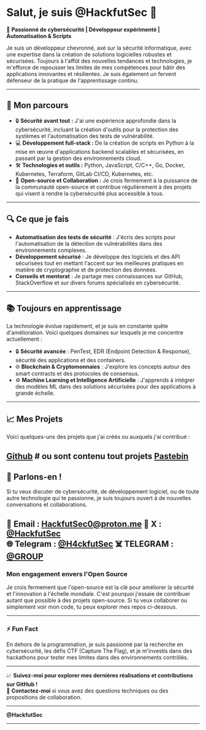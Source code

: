 # Salut, je suis **@HackfutSec** 👋

🔐 **Passionné de cybersécurité | Développeur expérimenté | Automatisation & Scripts**

Je suis un développeur chevronné, axé sur la sécurité informatique, avec une expertise dans la création de solutions logicielles robustes et sécurisées. Toujours à l'affût des nouvelles tendances et technologies, je m'efforce de repousser les limites de mes compétences pour bâtir des applications innovantes et résilientes. Je suis également un fervent défenseur de la pratique de l'apprentissage continu.

---

## 🚀 Mon parcours

- 🔒 **Sécurité avant tout :** J'ai une expérience approfondie dans la cybersécurité, incluant la création d'outils pour la protection des systèmes et l'automatisation des tests de vulnérabilité.
- 💻 **Développement full-stack :** De la création de scripts en Python à la mise en œuvre d'applications backend scalables et sécurisées, en passant par la gestion des environnements cloud.
- 🛠️ **Technologies et outils :** Python, JavaScript, C/C++, Go, Docker, Kubernetes, Terraform, GitLab CI/CD, Kubernetes, etc.
- 🧠 **Open-source et Collaboration :** Je crois fermement à la puissance de la communauté open-source et contribue régulièrement à des projets qui visent à rendre la cybersécurité plus accessible à tous.

---

## 🔍 Ce que je fais

- **Automatisation des tests de sécurité** : J'écris des scripts pour l'automatisation de la détection de vulnérabilités dans des environnements complexes.
- **Développement sécurisé** : Je développe des logiciels et des API sécurisées tout en mettant l'accent sur les meilleures pratiques en matière de cryptographie et de protection des données.
- **Conseils et mentorat** : Je partage mes connaissances sur GitHub, StackOverflow et sur divers forums spécialisés en cybersécurité.

---

## 📚 Toujours en apprentissage

La technologie évolue rapidement, et je suis en constante quête d'amélioration. Voici quelques domaines sur lesquels je me concentre actuellement :

- 🔒 **Sécurité avancée** : PenTest, EDR (Endpoint Detection & Response), sécurité des applications et des containers.
- 🌐 **Blockchain & Cryptomonnaies** : J'explore les concepts autour des smart contracts et des protocoles de consensus.
- ⚙️ **Machine Learning et Intelligence Artificielle** : J'apprends à intégrer des modèles ML dans des solutions sécurisées pour des applications à grande échelle.

---

## 📈 Mes Projets

Voici quelques-uns des projets que j'ai créés ou auxquels j'ai contribué :

[Github](https://github.com/HackfutSec) # ou sont contenu tout projets
[Pastebin](https://pastebin.com/u/hackfut)
---

## 💬 Parlons-en !

Si tu veux discuter de cybersécurité, de développement logiciel, ou de toute autre technologie qui te passionne, je suis toujours ouvert à de nouvelles conversations et collaborations.

📧 **Email** : HackfutSec0@proton.me 
💬 **X** : [@HackfutSec](https://x.com/H4ckfutS3c)  
🌐 **Telegram** : [@H4ckfutSec](https://t.me/H4ckfutSec)
☠️ **TELEGRAM** : [@GROUP](https://t.me/Hackers_GPs)
---

### Mon engagement envers l'Open Source

Je crois fermement que l'open-source est la clé pour améliorer la sécurité et l'innovation à l'échelle mondiale. C'est pourquoi j'essaie de contribuer autant que possible à des projets open-source. Si tu veux collaborer ou simplement voir mon code, tu peux explorer mes repos ci-dessous.

---

### ⚡ Fun Fact

En dehors de la programmation, je suis passionné par la recherche en cybersécurité, les défis CTF (Capture The Flag), et je m'investis dans des hackathons pour tester mes limites dans des environnements contrôlés.

---

📈 **Suivez-moi pour explorer mes dernières réalisations et contributions sur GitHub !**  
🔗 **Contactez-moi** si vous avez des questions techniques ou des propositions de collaboration.

---

**@HackfutSec**

---
